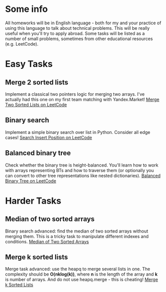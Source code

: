 # Some info
All homeworks will be in English language - both for my and your practice of using this language to talk about technical problems. This will be really useful when you'll try to apply abroad.
Some tasks will be listed as a number of small problems, sometimes from other educational resources (e.g. LeetCode).

# Easy Tasks
## Merge 2 sorted lists
Implement a classical two pointers logic for merging two arrays. I've actually had this one on my first team matching with Yandex.Market!
[Merge Two Sorted Lists on LeetCode](https://leetcode.com/problems/merge-two-sorted-lists/ "leetcode problem")

## Binary search
Implement a simple binary search over list in Python. Consider all edge cases!
[Search Insert Position on LeetCode](https://leetcode.com/problems/search-insert-position/ "leetcode problem")

## Balanced binary tree
Check whether the binary tree is height-balanced. You'll learn how to work with arrays representing BTs and how to traverse them (or optionally you can convert to other tree representations like nested dictionaries).
[Balanced Binary Tree on LeetCode](https://leetcode.com/problems/balanced-binary-tree/ "leetcode problem")

# Harder Tasks
## Median of two sorted arrays
Binary search advanced: find the median of two sorted arrays without merging them. This is a tricky task to manipulate different indexes and conditions.
[Median of Two Sorted Arrays](https://leetcode.com/problems/median-of-two-sorted-arrays/ "leetcode problem")

## Merge k sorted lists
Merge task advanced: use the heapq to merge several lists in one. The complexity should be **O(nklog(k))**, where **n** is the length of the array and **k** is number of arrays. And do not use heapq.merge - this is cheating!
[Merge k Sorted Lists](https://leetcode.com/problems/merge-k-sorted-lists/ "leetcode problem")


